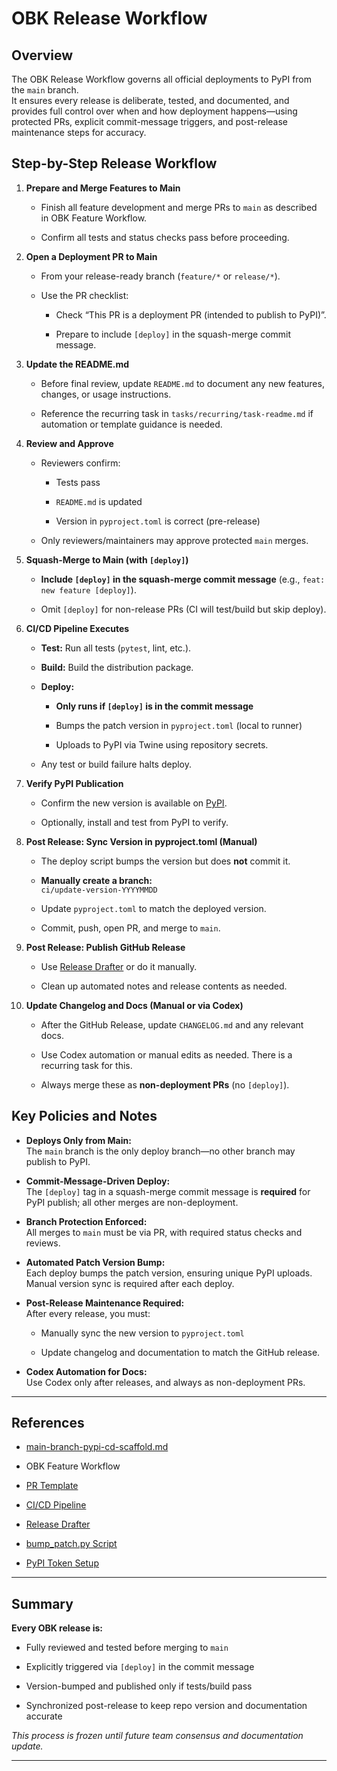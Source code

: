 # OBK Release Workflow

## Overview

The OBK Release Workflow governs all official deployments to PyPI from the `main` branch.  
It ensures every release is deliberate, tested, and documented, and provides full control over when and how deployment happens—using protected PRs, explicit commit-message triggers, and post-release maintenance steps for accuracy.

## Step-by-Step Release Workflow

1. **Prepare and Merge Features to Main**
    
    * Finish all feature development and merge PRs to `main` as described in OBK Feature Workflow.
        
    * Confirm all tests and status checks pass before proceeding.
        
2. **Open a Deployment PR to Main**
    
    * From your release-ready branch (`feature/*` or `release/*`).
        
    * Use the PR checklist:
        
        * Check “This PR is a deployment PR (intended to publish to PyPI)”.
            
        * Prepare to include `[deploy]` in the squash-merge commit message.
            
3. **Update the README.md**
    
    * Before final review, update `README.md` to document any new features, changes, or usage instructions.
        
    * Reference the recurring task in `tasks/recurring/task-readme.md` if automation or template guidance is needed.
        
4. **Review and Approve**
    
    * Reviewers confirm:
        
        * Tests pass
            
        * `README.md` is updated
            
        * Version in `pyproject.toml` is correct (pre-release)
            
    * Only reviewers/maintainers may approve protected `main` merges.
        
5. **Squash-Merge to Main (with `[deploy]`)**
    
    * **Include `[deploy]` in the squash-merge commit message** (e.g., `feat: new feature [deploy]`).
        
    * Omit `[deploy]` for non-release PRs (CI will test/build but skip deploy).
        
6. **CI/CD Pipeline Executes**
    
    * **Test:** Run all tests (`pytest`, lint, etc.).
        
    * **Build:** Build the distribution package.
        
    * **Deploy:**
        
        * **Only runs if `[deploy]` is in the commit message**
            
        * Bumps the patch version in `pyproject.toml` (local to runner)
            
        * Uploads to PyPI via Twine using repository secrets.
            
    * Any test or build failure halts deploy.
        
7. **Verify PyPI Publication**
    
    * Confirm the new version is available on [PyPI](https://pypi.org/).
        
    * Optionally, install and test from PyPI to verify.
        
8. **Post Release: Sync Version in pyproject.toml (Manual)**
    
    * The deploy script bumps the version but does **not** commit it.
        
    * **Manually create a branch:**  
        `ci/update-version-YYYYMMDD`
        
    * Update `pyproject.toml` to match the deployed version.
        
    * Commit, push, open PR, and merge to `main`.
        
9. **Post Release: Publish GitHub Release**
    
    * Use [Release Drafter](.github/workflows/release-drafter.yml) or do it manually.
        
    * Clean up automated notes and release contents as needed.
        
10. **Update Changelog and Docs (Manual or via Codex)**
    
    * After the GitHub Release, update `CHANGELOG.md` and any relevant docs.
        
    * Use Codex automation or manual edits as needed. There is a recurring task for this.
        
    * Always merge these as **non-deployment PRs** (no `[deploy]`).
        


## Key Policies and Notes

* **Deploys Only from Main:**  
    The `main` branch is the only deploy branch—no other branch may publish to PyPI.
    
* **Commit-Message-Driven Deploy:**  
    The `[deploy]` tag in a squash-merge commit message is **required** for PyPI publish; all other merges are non-deployment.
    
* **Branch Protection Enforced:**  
    All merges to `main` must be via PR, with required status checks and reviews.
    
* **Automated Patch Version Bump:**  
    Each deploy bumps the patch version, ensuring unique PyPI uploads.  
    Manual version sync is required after each deploy.
    
* **Post-Release Maintenance Required:**  
    After every release, you must:
    
    * Manually sync the new version to `pyproject.toml`
        
    * Update changelog and documentation to match the GitHub release.
        
* **Codex Automation for Docs:**  
    Use Codex only after releases, and always as non-deployment PRs.
    

* * *

## References

* [main-branch-pypi-cd-scaffold.md](main-branch-pypi-cd-scaffold.md)
    
* OBK Feature Workflow
    
* [PR Template](.github/pull_request_template.md)
    
* [CI/CD Pipeline](.github/workflows/ci-cd.yml)
    
* [Release Drafter](.github/workflows/release-drafter.yml)
    
* [bump_patch.py Script](.github/scripts/bump_patch.py)
    
* [PyPI Token Setup](https://pypi.org/help/#apitoken)
    

* * *

## Summary

**Every OBK release is:**

* Fully reviewed and tested before merging to `main`
    
* Explicitly triggered via `[deploy]` in the commit message
    
* Version-bumped and published only if tests/build pass
    
* Synchronized post-release to keep repo version and documentation accurate
    

_This process is frozen until future team consensus and documentation update._

* * *